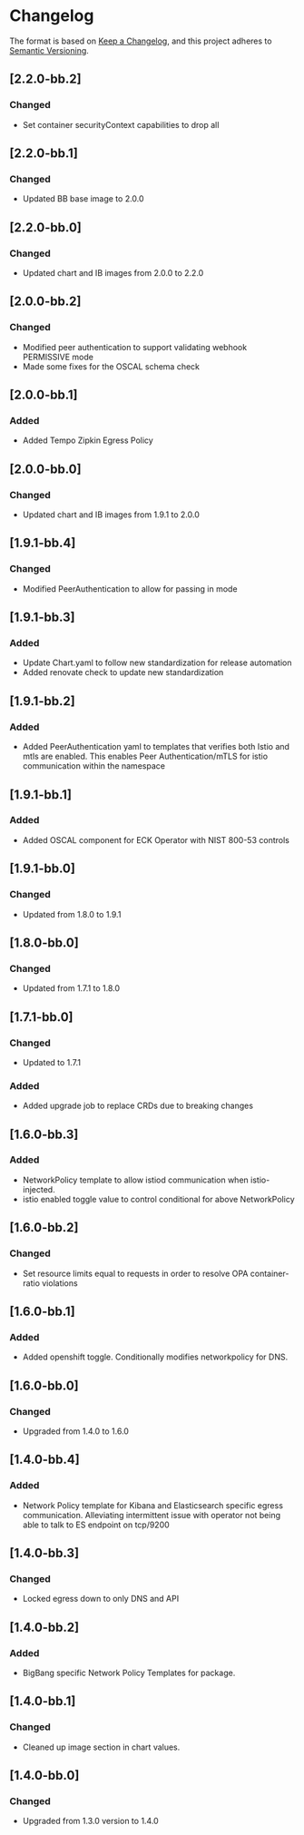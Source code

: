# Changelog

The format is based on [Keep a Changelog](https://keepachangelog.com/en/1.0.0/), and this project adheres to [Semantic Versioning](https://semver.org/spec/v2.0.0.html).

## [2.2.0-bb.2]
### Changed
- Set container securityContext capabilities to drop all

## [2.2.0-bb.1]
### Changed
- Updated BB base image to 2.0.0

## [2.2.0-bb.0]
### Changed
- Updated chart and IB images from 2.0.0 to 2.2.0

## [2.0.0-bb.2]
### Changed
- Modified peer authentication to support validating webhook PERMISSIVE mode
- Made some fixes for the OSCAL schema check

## [2.0.0-bb.1]
### Added
- Added Tempo Zipkin Egress Policy

## [2.0.0-bb.0]
### Changed
- Updated chart and IB images from 1.9.1 to 2.0.0

## [1.9.1-bb.4]
### Changed
- Modified PeerAuthentication to allow for passing in mode

## [1.9.1-bb.3]
### Added
- Update Chart.yaml to follow new standardization for release automation
- Added renovate check to update new standardization

## [1.9.1-bb.2]
### Added
- Added PeerAuthentication yaml to templates that verifies both Istio and mtls are enabled.  This enables Peer Authentication/mTLS for istio communication within the namespace

## [1.9.1-bb.1]
### Added
- Added OSCAL component for ECK Operator with NIST 800-53 controls

## [1.9.1-bb.0]
### Changed
- Updated from 1.8.0 to 1.9.1

## [1.8.0-bb.0]
### Changed
- Updated from 1.7.1 to 1.8.0

## [1.7.1-bb.0]
### Changed
- Updated to 1.7.1
### Added
- Added upgrade job to replace CRDs due to breaking changes

## [1.6.0-bb.3]
### Added
- NetworkPolicy template to allow istiod communication when istio-injected.
- istio enabled toggle value to control conditional for above NetworkPolicy

## [1.6.0-bb.2]
### Changed
- Set resource limits equal to requests in order to resolve OPA container-ratio violations

## [1.6.0-bb.1]
### Added
- Added openshift toggle. Conditionally modifies networkpolicy for DNS.

## [1.6.0-bb.0]
### Changed
- Upgraded from 1.4.0 to 1.6.0

## [1.4.0-bb.4]
### Added
- Network Policy template for Kibana and Elasticsearch specific egress communication. Alleviating intermittent issue with operator not being able to talk to ES endpoint on tcp/9200

## [1.4.0-bb.3]
### Changed
- Locked egress down to only DNS and API

## [1.4.0-bb.2]
### Added
- BigBang specific Network Policy Templates for package.

## [1.4.0-bb.1]
### Changed
- Cleaned up image section in chart values.

## [1.4.0-bb.0]
### Changed
- Upgraded from 1.3.0 version to 1.4.0
